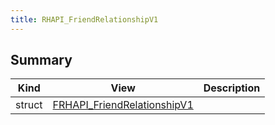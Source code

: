 ```yaml
---
title: RHAPI_FriendRelationshipV1
---
```


## Summary
| Kind | View | Description |
|------|------|-------------|
|struct|[FRHAPI_FriendRelationshipV1](/unreal-plugins/all/structfrhapi__friendrelationshipv1/#structFRHAPI__FriendRelationshipV1)||
